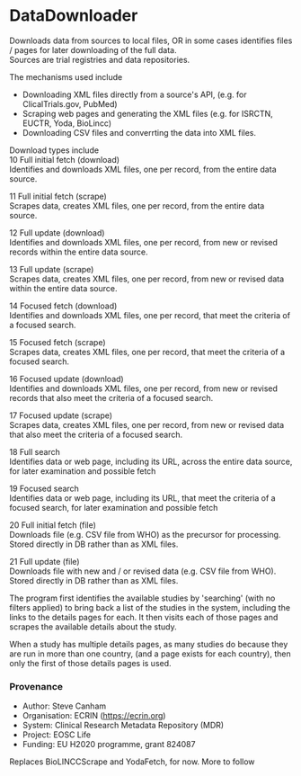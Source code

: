 # DataDownloader
Downloads data from sources to local files, OR in some cases identifies files / pages for later downloading of the full data.<br/>
Sources are trial registries and data repositories.

The mechanisms used include
* Downloading XML files directly from a source's API, (e.g. for ClicalTrials.gov, PubMed)
* Scraping web pages and generating the XML files (e.g. for ISRCTN, EUCTR, Yoda, BioLincc)
* Downloading CSV files and converrting the data into XML files.

Download types include<br/>
10	Full initial fetch (download)<br/>
Identifies and downloads XML files, one per record, from the entire data source.

11	Full initial fetch (scrape)	<br/>
Scrapes data, creates XML files, one per record, from the entire data source.

12	Full update (download)<br/>	
Identifies and downloads XML files, one per record, from new or revised records within the entire data source.

13	Full update (scrape)<br/>
Scrapes data, creates XML files, one per record, from new or revised data within the entire data source.

14	Focused fetch (download)<br/>
Identifies and downloads XML files, one per record, that meet the criteria of a focused search.

15	Focused fetch (scrape)<br/>
Scrapes data, creates XML files, one per record, that meet the criteria of a focused search.

16	Focused update (download)<br/>
Identifies and downloads XML files, one per record, from new or revised records that also meet the criteria of a focused search.

17	Focused update (scrape)<br/>
Scrapes data, creates XML files, one per record, from new or revised data that also meet the criteria of a focused search.

18	Full search<br/>
Identifies data or web page, including its URL, across the entire data source, for later examination and possible fetch

19	Focused search<br/>
Identifies data or web page, including its URL, that meet the criteria of a focused search, for later examination and possible fetch

20	Full initial fetch (file)<br/>
Downloads file (e.g. CSV file from WHO) as the precursor for processing. Stored directly in DB rather than as XML files.

21	Full update (file)<br/>
Downloads file with new and / or revised data (e.g. CSV file from WHO). Stored directly in DB rather than as XML files.

The program first identifies the available studies by 'searching' (with no filters applied) to bring back a list of the studies in the system, including the links to the details pages for each. It then visits each of those pages and scrapes the available details about the study. 

When a study has multiple details pages, as many studies do because they are run in more than one country, (and a page exists for each country), then only the first of those details pages is used.

### Provenance
* Author: Steve Canham
* Organisation: ECRIN (https://ecrin.org)
* System: Clinical Research Metadata Repository (MDR)
* Project: EOSC Life
* Funding: EU H2020 programme, grant 824087

Replaces BioLINCCScrape and YodaFetch, for now. More to follow
